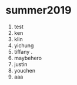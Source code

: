 # summer2019
1. test
2. ken
3. klin
4. yichung
5. tiffany .  
6. maybehero
7. justin
8. youchen 
9. aaa
